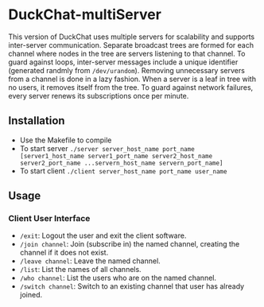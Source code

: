 # DuckChat-multiServer
This version of DuckChat uses multiple servers for scalability and supports inter-server communication. Separate broadcast trees are formed for each channel where nodes in the tree are servers listening to that channel. To guard against loops, inter-server messages include a unique identifier (generated randmly from `/dev/urandom`). Removing unnecessary servers from a channel is done in a lazy fashion. When a server is a leaf in tree with no users, it removes itself from the tree. To guard against network failures, every server renews its subscriptions once per minute.

## Installation
- Use the Makefile to compile
- To start server `./server server_host_name port_name [server1_host_name server1_port_name server2_host_name server2_port_name ...servern_host_name servern_port_name]`
- To start client `./client server_host_name port_name user_name`

## Usage
### Client User Interface
- `/exit`: Logout the user and exit the client software.
- `/join channel`: Join (subscribe in) the named channel, creating the channel if it does not exist.
- `/leave channel`: Leave the named channel.
- `/list`: List the names of all channels.
- `/who channel`: List the users who are on the named channel.
- `/switch channel`: Switch to an existing channel that user has already joined.